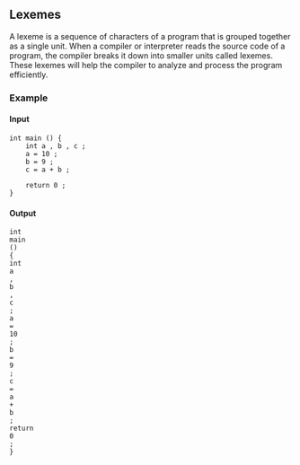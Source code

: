 ## Lexemes
A lexeme is a sequence of characters of a program that is grouped together as a single unit. When a compiler or interpreter reads the source code of a program, the compiler breaks it down into smaller units called lexemes. These lexemes will help the compiler to analyze and process the program efficiently.
### Example
#### Input
```
int main () {
    int a , b , c ;
    a = 10 ;
    b = 9 ;
    c = a + b ;

    return 0 ;
}
```
#### Output
```
int
main
()
{
int
a
,
b
,
c
;
a
=
10
;
b
=
9
;
c
=
a
+
b
;
return
0
;
}
```
